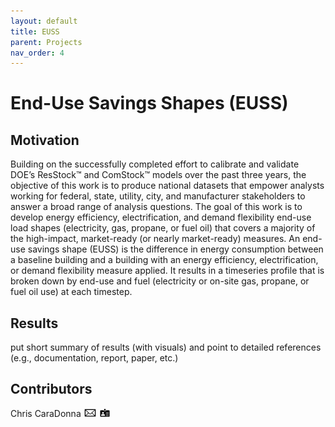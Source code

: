 ```yaml
---
layout: default
title: EUSS
parent: Projects
nav_order: 4
---
```


# End-Use Savings Shapes (EUSS)

## Motivation
Building on the successfully completed effort to calibrate and validate DOE’s ResStock™ and ComStock™ models over the past three years, the objective of this work is to produce national datasets that empower analysts working for federal, state, utility, city, and manufacturer stakeholders to answer a broad range of analysis questions. The goal of this work is to develop energy efficiency, electrification, and demand flexibility end-use load shapes (electricity, gas, propane, or fuel oil) that covers a majority of the high-impact, market-ready (or nearly market-ready) measures. An end-use savings shape (EUSS) is the difference in energy consumption between a baseline building and a building with an energy efficiency, electrification, or demand flexibility measure applied.  It results in a timeseries profile that is broken down by end-use and fuel (electricity or on-site gas, propane, or fuel oil use) at each timestep.

## Results
put short summary of results (with visuals) and point to detailed references (e.g., documentation, report, paper, etc.)

## Contributors
Chris CaraDonna [![email](/assets/images/email.png)](mailto:Christopher.CaraDonna@nrel.gov) [![bio](/assets/images/bio.png)](https://www.nrel.gov/research/staff/chris-caradonna.html)